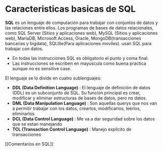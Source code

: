 # Caracteristicas basicas de SQL

**SQL** es un lenguaje de computación para trabajar con conjuntos de datos y las relaciones entre ellos. Los programas de bases de datos relacionales, como SQL Server (Sitios y aplicaciones web), MySQL (Sitios y aplicaciones web), MariaDB, Microsoft Access, Oracle, MongoDB(transacciones bancarias y bigdata), SQLlite(Para aplicaciones moviles). usan SQL para trabajar con datos.

* En todas las instrucciones SQL es obligatorio el punto y coma final.
* Las instrucciones se escriben en mayuscula como buena practica aunque no es sensitive case.

El lenguaje se lo divide en cuatro sublenguajes:

* **DDL (Data Definition Language)** : El lenguaje de definición de datos (DDL) es un subconjunto de SQL. Su función principal es crear, modificar y eliminar estructuras de bases de datos, pero no datos.
* **DML (Data Manipulation Language)** : Son aquellas querys que nos van a permitir trabajar con los datos, crearlos, modificarlos, leerlos, eliminarlos.
* **DCL (Data Control Language)** : Me va a dar seguridad sobre los datos que se estan manejando
* **TCL (Transaction Control Language)** : Manejo explicito de transacciones

[[Comentarios en SQL]]